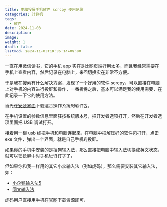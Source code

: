 ```yaml
---
title: 电脑投屏手机软件 scrcpy 使用记录
categories: 计算机
tags:
  - 软件
date: 2024-11-03
description: 
image: 
weight: 1
draft: false
lastmod: 2024-11-03T19:35:14+08:00
---
```

一直在用微信读书，它的手机 app 实在是比网页端好用太多，而且我经常需要在手机上查看内容，然后记录在电脑上，来回切换实在非常不方便。

于是我在搜索有什么解决方案，发现了一个好用的软件 scrcpy，可以直接在电脑上对手机的内容进行投屏和操作，一番折腾之后，基本可以满足我的使用需要，在此记录一下它的使用方法。

首先在[安装界面](https://github.com/Genymobile/scrcpy/releases/tag/v2.7)下载适合操作系统的软件包。

在手机设置的参数信息里面狂按系统版本号，把开发者选项打开，然后在开发者选项里面把 USB 调试打开。

接着用一根 usb 线把手机和电脑连起来，在电脑中把解压好的软件包打开，点击 exe 文件，弹出一个界面，就是自己手机的投屏。

如果你的手机中安装的是搜狗输入法，那么直接把电脑中输入法切换成英文状态，就可以在投屏中对手机进行打字了。

但如果你和我一样用的其它小众输入法（例如虎码），那么需要安装其它输入法，如：
- [小企鹅输入法5](https://github.com/fcitx5-android/fcitx5-android)  
- [同文输入法](https://github.com/osfans/trime)

虎码用户直接用手机在[官网](http://ys-j.ysepan.com/620946455/916731337/jfS9jUs5G4K7S26JIMKH62/%E8%99%8E%E7%A0%81%E5%B0%8F%E4%BC%81%E9%B9%85%E5%AD%97%E8%AF%8D%E7%89%882024_07_29.apk?lx=xz)下载资源即可。
